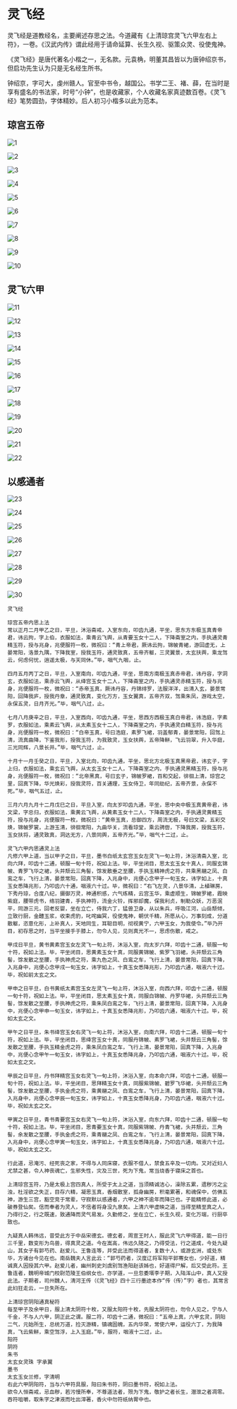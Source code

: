 # 灵飞经

灵飞经是道教经名，主要阐述存思之法。今道藏有《上清琼宫灵飞六甲左右上符》，一卷。《汉武内传》谓此经用于请命延算、长生久视、驱策众灵、役使鬼神。

《灵飞经》是唐代著名小楷之一，无名款。元袁桷，明董其昌皆以为唐钟绍京书，但启功先生认为只是无名经生所书。

钟绍京，字可大，虔州赣人。官至中书令，越国公。书学二王、褚、薛，在当时是享有盛名的书法家，时号“小钟”，也是收藏家，个人收藏名家真迹数百卷。《灵飞经》笔势圆劲，字体精妙。后人初习小楷多以此为范本。



## 琼宫五帝

![1]( https://codechina.csdn.net/xu180/imgs/-/raw/master/%E4%B9%A6%E6%B3%95%E5%AD%97%E5%B8%96/lingfeijing/lfj1.jpg )

![2]( https://codechina.csdn.net/xu180/imgs/-/raw/master/%E4%B9%A6%E6%B3%95%E5%AD%97%E5%B8%96/lingfeijing/lfj2.jpg )

![3]( https://codechina.csdn.net/xu180/imgs/-/raw/master/%E4%B9%A6%E6%B3%95%E5%AD%97%E5%B8%96/lingfeijing/lfj3.jpg )

![4]( https://codechina.csdn.net/xu180/imgs/-/raw/master/%E4%B9%A6%E6%B3%95%E5%AD%97%E5%B8%96/lingfeijing/lfj4.jpg )

![5]( https://codechina.csdn.net/xu180/imgs/-/raw/master/%E4%B9%A6%E6%B3%95%E5%AD%97%E5%B8%96/lingfeijing/lfj5.jpg )

![6]( https://codechina.csdn.net/xu180/imgs/-/raw/master/%E4%B9%A6%E6%B3%95%E5%AD%97%E5%B8%96/lingfeijing/lfj6.jpg )

![7]( https://codechina.csdn.net/xu180/imgs/-/raw/master/%E4%B9%A6%E6%B3%95%E5%AD%97%E5%B8%96/lingfeijing/lfj7.jpg )

![8]( https://codechina.csdn.net/xu180/imgs/-/raw/master/%E4%B9%A6%E6%B3%95%E5%AD%97%E5%B8%96/lingfeijing/lfj8.jpg )

![9]( https://codechina.csdn.net/xu180/imgs/-/raw/master/%E4%B9%A6%E6%B3%95%E5%AD%97%E5%B8%96/lingfeijing/lfj9.jpg )

![10]( https://codechina.csdn.net/xu180/imgs/-/raw/master/%E4%B9%A6%E6%B3%95%E5%AD%97%E5%B8%96/lingfeijing/lfj10.jpg )


## 灵飞六甲

![11]( https://codechina.csdn.net/xu180/imgs/-/raw/master/%E4%B9%A6%E6%B3%95%E5%AD%97%E5%B8%96/lingfeijing/lfj11.jpg )

![12]( https://codechina.csdn.net/xu180/imgs/-/raw/master/%E4%B9%A6%E6%B3%95%E5%AD%97%E5%B8%96/lingfeijing/lfj12.jpg )

![13]( https://codechina.csdn.net/xu180/imgs/-/raw/master/%E4%B9%A6%E6%B3%95%E5%AD%97%E5%B8%96/lingfeijing/lfj13.jpg )

![14]( https://codechina.csdn.net/xu180/imgs/-/raw/master/%E4%B9%A6%E6%B3%95%E5%AD%97%E5%B8%96/lingfeijing/lfj14.jpg )

![15]( https://codechina.csdn.net/xu180/imgs/-/raw/master/%E4%B9%A6%E6%B3%95%E5%AD%97%E5%B8%96/lingfeijing/lfj15.jpg )

![16]( https://codechina.csdn.net/xu180/imgs/-/raw/master/%E4%B9%A6%E6%B3%95%E5%AD%97%E5%B8%96/lingfeijing/lfj16.jpg )

![17]( https://codechina.csdn.net/xu180/imgs/-/raw/master/%E4%B9%A6%E6%B3%95%E5%AD%97%E5%B8%96/lingfeijing/lfj17.jpg )

![18]( https://codechina.csdn.net/xu180/imgs/-/raw/master/%E4%B9%A6%E6%B3%95%E5%AD%97%E5%B8%96/lingfeijing/lfj18.jpg )

![19]( https://codechina.csdn.net/xu180/imgs/-/raw/master/%E4%B9%A6%E6%B3%95%E5%AD%97%E5%B8%96/lingfeijing/lfj19.jpg )

![20]( https://codechina.csdn.net/xu180/imgs/-/raw/master/%E4%B9%A6%E6%B3%95%E5%AD%97%E5%B8%96/lingfeijing/lfj20.jpg )

![21]( https://codechina.csdn.net/xu180/imgs/-/raw/master/%E4%B9%A6%E6%B3%95%E5%AD%97%E5%B8%96/lingfeijing/lfj21.jpg )

![22]( https://codechina.csdn.net/xu180/imgs/-/raw/master/%E4%B9%A6%E6%B3%95%E5%AD%97%E5%B8%96/lingfeijing/lfj22.jpg )


## 以感通者

![23]( https://codechina.csdn.net/xu180/imgs/-/raw/master/%E4%B9%A6%E6%B3%95%E5%AD%97%E5%B8%96/lingfeijing/lfj23.jpg )

![24]( https://codechina.csdn.net/xu180/imgs/-/raw/master/%E4%B9%A6%E6%B3%95%E5%AD%97%E5%B8%96/lingfeijing/lfj24.jpg )

![25]( https://codechina.csdn.net/xu180/imgs/-/raw/master/%E4%B9%A6%E6%B3%95%E5%AD%97%E5%B8%96/lingfeijing/lfj25.jpg )

![26]( https://codechina.csdn.net/xu180/imgs/-/raw/master/%E4%B9%A6%E6%B3%95%E5%AD%97%E5%B8%96/lingfeijing/lfj26.jpg )

![27]( https://codechina.csdn.net/xu180/imgs/-/raw/master/%E4%B9%A6%E6%B3%95%E5%AD%97%E5%B8%96/lingfeijing/lfj27.jpg )

![28]( https://codechina.csdn.net/xu180/imgs/-/raw/master/%E4%B9%A6%E6%B3%95%E5%AD%97%E5%B8%96/lingfeijing/lfj28.jpg )

![29]( https://codechina.csdn.net/xu180/imgs/-/raw/master/%E4%B9%A6%E6%B3%95%E5%AD%97%E5%B8%96/lingfeijing/lfj29.jpg )

![30]( https://codechina.csdn.net/xu180/imgs/-/raw/master/%E4%B9%A6%E6%B3%95%E5%AD%97%E5%B8%96/lingfeijing/lfj30.jpg )


```
灵飞经

琼宫五帝内思上法
常以正月二月甲乙之日，平旦，沐浴斋戒，入室东向，叩齿九通，平坐，思东方东极玉真青帝君，讳云拘，字上伯，衣服如法，乘青云飞舆，从青要玉女十二人，下降斋室之内，手执通灵青精玉符，授与兆身，兆便服符一枚，微祝曰：“青上帝君，厥讳云拘，锦帔青裙，游回虚无，上晏常阳，洛景九隅，下降我室，授我玉符，通灵致真，五帝齐躯，三灵翼景，太玄扶舆，乘龙驾云，何虑何忧，逍遥太极，与天同休。”毕，咽气九咽，止。

四月五月丙丁之日，平旦，入室南向，叩齿九通，平坐，思南方南极玉真赤帝君，讳丹容，字洞玄，衣服如法，乘赤云飞舆，从绛宫玉女十二人，下降斋室之内，手执通灵赤精玉符，授与兆身，兆便服符一枚，微祝曰：“赤帝玉真，厥讳丹容，丹锦绯罗，法服洋洋，出清入玄，晏景常阳，回降我庐，授我丹章，通灵致真，变化万方，玉女翼真，五帝齐双，驾乘朱凤，游戏太空，永保五灵，日月齐光。”毕，咽气八过，止。

七月八月庚辛之日，平旦，入室西向，叩齿九通，平坐，思西方西极玉真白帝君，讳浩庭，字素罗，衣服如法，乘素云飞舆，从太素玉女十二人，下降斋室之内，手执通灵白精玉符，授与兆身，兆便服符一枚，微祝曰：“白帝玉真，号曰浩庭，素罗飞裙，羽盖郁青，晏景常阳，回驾上清，流真曲降，下鉴我形，授我玉符，为我致灵，玉女扶舆，五帝降軿，飞云羽翠，升入华庭，三光同辉，八景长并。”毕，咽气六过，止。

十月十一月壬癸之日，平旦，入室北向，叩齿九通，平坐，思北方北极玉真黑帝君，讳玄子，字上归，衣服如法，乘玄云飞舆，从太玄玉女十二人，下降斋室之内，手执通灵黑精玉符，授与兆身，兆便服符一枚，微祝曰：“北帝黑真，号曰玄子，锦帔罗裙，百和交起，徘徊上清，琼宫之里，回真下降，华光焕彩，授我灵符，百关通理，玉女侍卫，年同劫纪，五帝齐景，永保不死。”毕，咽气五过，止。

三月六月九月十二月戊巳之日，平旦入室，向太岁叩齿九通，平坐，思中央中极玉真黄帝君，讳文梁，字总归，衣服如法，乘黄云飞舆，从黄素玉女十二人，下降斋室之内，手执通灵黄精玉符，授与兆身，兆便服符一枚，微祝曰：“黄帝玉真，总御四方，周流无极，号曰文梁，五彩交焕，锦帔罗裳，上游玉清，徘徊常阳，九曲华关，流看琼堂，乘云骋辔，下降我房，授我玉符，玉女扶将，通灵致真，洞达无方，八景同舆，五帝齐光。”毕，咽气十二过，止。

灵飞六甲内思通灵上法
凡修六甲上道，当以甲子之日，平旦，墨书白纸太玄宫玉女左灵飞一旬上符，沐浴清斋入室，北向六拜，叩齿十二通，顿服一旬十符，祝如上法。毕，平坐闭目，思太玄玉女十真人，同服玄锦帔、青罗飞华之裙，头并颓云三角髻，馀发散垂之至腰，手执玉精神虎之符，共乘黑翮之凤、白鸾之车，飞行上清，晏景常阳，回真下降，入兆身中，兆便心念甲子一旬玉女，讳字如上，十真玉女悉降兆形，乃叩齿六十通，咽液六十过。毕，微祝曰：“右飞左灵，八景华清，上植琳房，下秀丹琼，合度八纪，摄御万灵，神通积感，六气练精，云宫玉华，乘虚顺生，锦帔罗裙，霞映紫庭，腰带虎书，络羽建青，手执神符，流金火铃，挥邪却魔，保我利贞，制勒众妖，万恶泯平，同游三元，回老反婴，坐在立亡，侍我六丁，猛兽卫身，从以朱兵，呼吸江河，山岳颓倾，立致行厨，金醴玉浆，收束虎豹，叱咤幽冥，役使鬼神，朝伏千精，所愿从心，万事刻成，分道散躯，恣意化形，上补真人，天地同生，耳聪目明，彻视黄宁，六甲玉女，为我使令。”毕乃开目，初存思之时，当平坐接手于膝上，勿令人见，见则真光不一，思虑伤散，戒之。

甲戌日平旦，黄书黄素宫玉女左灵飞一旬上符，沐浴入室，向太岁六拜，叩齿十二通，顿服一旬十符，祝如上法。毕，平坐闭目，思黄素玉女十真，同服黄锦帔、紫罗飞羽裙，头并颓云三角髻，馀发散之至腰，手执神虎之符，乘九色之凤、白鸾之车，飞行上清，晏景常阳，回真下降，入兆身中，兆便心念甲戌一旬玉女，讳字如上，十真玉女悉降兆形，乃叩齿六通，咽液六十过。毕，祝如前太玄之文。

甲申之日平旦，白书黄纸太素宫玉女左灵飞一旬上符，沐浴入室，向西六拜，叩齿十二通，顿服一旬十符，祝如上法。毕，平坐闭目，思太素玉女十真，同服白锦帔、丹罗华裙，头并颓云三角髻，馀发散之至腰，手执神虎之符，乘朱凤白鸾之车，飞行上清，晏景常阳，回真下降，入兆身中，兆便心念甲申一旬玉女，讳字如上，十真玉女悉降兆形，乃叩齿六通，咽液六十过。毕，祝如太玄之文。

甲午之日平旦，朱书绛宫玉女右灵飞一旬上符，沐浴入室，向南六拜，叩齿十二通，顿服一旬十符，祝如上法。毕，平坐闭目，思绛宫玉女十真，同服丹锦帔、素罗飞裙，头并颓云三角髻，馀发散之至腰，手执玉精金虎之符，乘朱凤白鸾之车，飞行上清，晏景常阳，回真下降，入兆身中，兆便心念甲午一旬玉女，讳字如上，十真玉女悉降兆身，乃叩齿六通，咽液六十过。毕，祝如太玄之文。

甲辰之日平旦，丹书拜精宫玉女右灵飞一旬上符，沐浴入室，向本命六拜，叩齿十二通，顿服一旬十符，祝如上法。毕，平坐闭目，思拜精玉女十真，同服紫锦帔、碧罗飞华裙，头并颓云三角髻，馀发散之至腰，手执金虎之符，乘黄翮之凤、白鸾之车，飞行上清，晏景常阳，回真下降，入兆身中，兆便心念甲辰一旬玉女，讳字如上，十真玉女悉降兆身，乃叩齿六通，咽液六十过。毕，祝如太玄之文。

甲寅之日平旦，青书青要宫玉女右灵飞一旬上符，沐浴入室，向东六拜，叩齿十二通，顿服一旬十符，祝如上法。毕，平坐闭目，思青要玉女十真，同服紫锦帔、丹青飞裙，头并颓云，三角髻，余发散之至腰，手执金虎之符，乘青翮之凤、白鸾之车，飞行上清，晏景常阳，回真下降，入兆身中，兆便心念甲寅一旬玉女，讳字如上，十真玉女悉降兆身，乃叩齿六通，咽液六十过。毕，祝如太玄之文。

行此道，忌淹污、经死丧之家，不得与人同床寝，衣服不借人，禁食五辛及一切肉。又对近妇人尤禁之甚，令人神丧魂亡，生邪失性，灾及三世，死为下鬼，常当烧香于寝床之首也。

上清琼宫玉符，乃是太极上宫四真人，所受于太上之道，当须精诚洁心，澡除五累，遗秽污之尘浊，杜淫欲之失正，目存六精，凝思玉真，香烟散室，孤身幽房，积毫累著，和魂保中，仿佛五神，游生三宫，豁空竞于常辈，守寂默以感通者，六甲之神不逾年而降已也。子能精修此道，必破券登仙矣。信而奉者为灵人，不信者将身没九泉矣。上清六甲虚映之道，当得至精至真之人，乃得行之，行之既速，致通降而灵气易发。久勤修之，坐在立亡，长生久视，变化万端，行厨卒致也。

九疑真人韩伟远，昔受此方于中岳宋德玄。德玄者，周宣王时人，服此灵飞六甲得道，能一日行三千里，数变形为鸟兽，得真灵之道。今在嵩高，伟远久随之，乃得受法，行之道成，今处九疑山，其女子有郭芍药、赵爱儿、王鲁连等，并受此法而得道者，复数十人，或游玄洲，或处东华，方诸台今见在也。南岳魏夫人言此云：“郭芍药者，汉度辽将军阳平郭骞女也，少好道，精诚真人因授其六甲。赵爱儿者，幽州刺史刘虞别驾渔阳赵该姊也，好道得尸解，后又受此符。王鲁连者，魏明帝城门校尉范陵王伯纲女也，亦学道，一旦忽委壻李子期，入陆浑山中，真人又授此法。子期者，司州魏人，清河王传（《灵飞经》四十三行墨迹本作“传（传）”字）者也，其常言此妇狂走云，一旦失所在。

上清琼宫阴阳通真秘符
每至甲子及余甲日，服上清太阴符十枚，又服太阳符十枚，先服太阴符也，勿令人见之，宁与人千金，不与人六甲，阴正此之谓。服二符，叩齿十二通，微祝曰：“五帝上真，六甲玄灵，阴阳二气，元始所生，总统万道，捡灭游精，镇魂固魄，五内华荣，常使六甲，运役六丁，为我降真，飞云紫軿，乘空驾浮，上入玉庭。”毕，服符，咽液十二过，止。
阳符
阴符
朱书
太玄女灵珠 字承翼
墨书
太玄玉女兰修，字清明
右此六甲阴阳符，当与六甲符具服，阳曰朱书符，阴曰墨书符，祝如上法。
欲令人恒斋戒，忌血秽，若污慢所奉，不尊道法者，殒为下鬼，敬护之者长生，潜泄之者凋零。吞符咀嚼，取朱字之津液而吐出滓著，香火中勿符纸纳胃中也。
```
